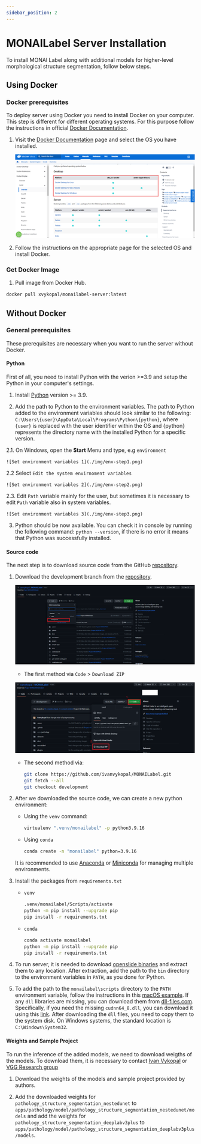 ```yaml
---
sidebar_position: 2
---
```


# MONAILabel Server Installation

To install MONAI Label along with additional models for higher-level morphological structure segmentation, follow below steps.

## Using Docker

### Docker prerequisites

To deploy server using Docker you need to install Docker on your computer. This step is different for different operating systems. For this purpose follow the instructions in official [Docker Documentation](https://docs.docker.com/engine/install/).

1. Visit the [Docker Documentation](https://docs.docker.com/engine/install/) page and select the OS you have installed.
  
    ![Docker - select OS](./img/docker-os.png)

2. Follow the instructions on the appropriate page for the selected OS and install Docker.

### Get Docker Image

1. Pull image from Docker Hub.

```bash
docker pull xvykopal/monailabel-server:latest
```

## Without Docker

### General prerequisites

These prerequisites are necessary when you want to run the server without Docker.

#### Python

First of all, you need to install Python with the verion >=3.9 and setup the Python in your computer's settings.

1. Install [Python](https://www.python.org/downloads/) version >= 3.9.

2. Add the path to Python to the environment variables. The path to Python added to the environment variables should look similar to the following: `C:\Users\{user}\AppData\Local\Programs\Python\{python}`, where `{user}` is replaced with the user identifier within the OS and {python} represents the directory name with the installed Python for a specific version.

  2.1. On Windows, open the **Start** Menu and type, e.g `environment`
  
    ![Set environment variables 1](./img/env-step1.png)

  2.2 Select `Edit the system envirnoment variables`

    ![Set environment variables 2](./img/env-step2.png)

  2.3. Edit `Path` variable mainly for the user, but sometimes it is necessary to edit `Path` variable also in system variables.

    ![Set environment variables 3](./img/env-step3.png)

3. Python should be now available. You can check it in console by running the following command: `python --version`, if there is no error it means that Python was successfully installed.

#### Source code

The next step is to download source code from the GitHub [repository](https://github.com/ivanvykopal/MONAILabel/tree/development).

1. Download the development branch from the [repository](https://github.com/ivanvykopal/MONAILabel/tree/development).

    ![Source code download](./img/Github1.png)

    - The first method via `Code` > `Download ZIP`

    ![Source code download](./img/Github2.png)

    - The second method via:

        ```bash
        git clone https://github.com/ivanvykopal/MONAILabel.git
        git fetch --all
        git checkout development
        ```

2. After we downloaded the source code, we can create a new python environment:

    - Using the `venv` command:

      ```bash
      virtualenv ".venv/monailabel" -p python3.9.16
      ```

    - Using `conda`

      ```bash
      conda create -n "monailabel" python=3.9.16
      ```

     It is recommended to use [Anaconda](https://www.anaconda.com/products/distribution) or [Miniconda](https://docs.conda.io/en/latest/miniconda.html) for managing multiple environments.

3. Install the packages from `requirements.txt`
    - `venv`

      ```bash
      .venv/monailabel/Scripts/activate
      python -m pip install --upgrade pip
      pip install -r requirements.txt
      ```

    - `conda`

      ```bash
      conda activate monailabel
      python -m pip install --upgrade pip
      pip install -r requirements.txt
      ```

4. To run server, it is needed to download [openslide binaries](https://openslide.org/download/) and extract them to any location. After extraction, add the path to the `bin` directory to the environment variables in `PATH`, as you done for Python.

5. To add the path to the `monailabel\scripts` directory to the `PATH` environment variable, follow the instructions in this [macOS example](https://www.cyberciti.biz/faq/appleosx-bash-unix-change-set-path-environment-variable/). If any `dll` libraries are missing, you can download them from [dll-files.com](https://www.dll-files.com/). Specifically, if you need the missing `cudnn64_8.dll`, you can download it using this [link](https://www.dll-files.com/cudnn64_8.dll.html). After downloading the `dll` files, you need to copy them to the system disk. On Windows systems, the standard location is `C:\Windows\System32`.

#### Weights and Sample Project

To run the inference of the added models, we need to download weigths of the models. To download them, it is necessary to contact [Ivan Vykopal](mailto:ivan.vykopal@gmail.com) or [VGG Research group](https://vgg.fiit.stuba.sk/team/)

1. Download the weights of the models and sample project provided by authors.

2. Add the downloaded weights for `pathology_structure_segmentation_nestedunet` to `apps/pathology/model/pathology_structure_segmentation_nestedunet/models` and add the weights for `pathology_structure_segmentation_deeplabv3plus` to `apps/pathology/model/pathology_structure_segmentation_deeplabv3plus/models`.
